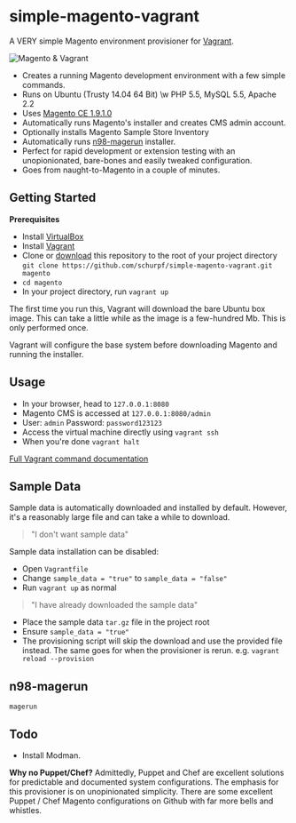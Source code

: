 simple-magento-vagrant
======================

A VERY simple Magento environment provisioner for [Vagrant](http://www.vagrantup.com/).

![Magento & Vagrant](https://cookieflow.files.wordpress.com/2013/07/magento_vagrant.jpg?w=525&h=225)

* Creates a running Magento development environment with a few simple commands.
* Runs on Ubuntu (Trusty 14.04 64 Bit) \w PHP 5.5, MySQL 5.5, Apache 2.2
* Uses [Magento CE 1.9.1.0](http://www.magentocommerce.com/download)
* Automatically runs Magento's installer and creates CMS admin account.
* Optionally installs Magento Sample Store Inventory
* Automatically runs [n98-magerun](https://github.com/netz98/n98-magerun) installer.
* Perfect for rapid development or extension testing with an unopionionated, bare-bones and easily tweaked configuration.
* Goes from naught-to-Magento in a couple of minutes.

## Getting Started

**Prerequisites**

* Install [VirtualBox](https://www.virtualbox.org/wiki/Downloads)
* Install [Vagrant](http://www.vagrantup.com/)
* Clone or [download](https://github.com/r-baker/simple-magento-vagrant/archive/master.zip) this repository to the root of your project directory `git clone https://github.com/schurpf/simple-magento-vagrant.git magento`
* `cd magento`
* In your project directory, run `vagrant up`

The first time you run this, Vagrant will download the bare Ubuntu box image. This can take a little while as the image is a few-hundred Mb. This is only performed once.

Vagrant will configure the base system before downloading Magento and running the installer.

## Usage

* In your browser, head to `127.0.0.1:8080`
* Magento CMS is accessed at `127.0.0.1:8080/admin`
* User: `admin` Password: `password123123`
* Access the virtual machine directly using `vagrant ssh`
* When you're done `vagrant halt`

[Full Vagrant command documentation](http://docs.vagrantup.com/v2/cli/index.html)

## Sample Data

Sample data is automatically downloaded and installed by default. However, it's a reasonably large file and can take a while to download.

> "I don't want sample data"

Sample data installation can be disabled:

 * Open `Vagrantfile`
 * Change `sample_data = "true"` to `sample_data = "false"`
 * Run `vagrant up` as normal

> "I have already downloaded the sample data"

 * Place the sample data `tar.gz` file in the project root
 * Ensure `sample_data = "true"`
 * The provisioning script will skip the download and use the provided file instead. The same goes for when the provisioner is rerun. e.g. `vagrant reload --provision`

## n98-magerun

`magerun`

## Todo
* Install Modman.

**Why no Puppet/Chef?**
Admittedly, Puppet and Chef are excellent solutions for predictable and documented system configurations. The emphasis for this provisioner is on unopinionated simplicity. There are some excellent Puppet / Chef Magento configurations on Github with far more bells and whistles.
